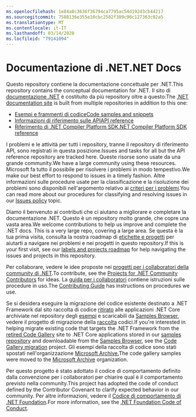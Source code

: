 ```yaml
---
ms.openlocfilehash: 1e84a0c3636f36794ca7795ac54d192d3cb44217
ms.sourcegitcommit: 7588136e355e10cbc2582f389c90c127363c02a5
ms.translationtype: MT
ms.contentlocale: it-IT
ms.lasthandoff: 03/14/2020
ms.locfileid: "79141094"
---
```

# <a name="net-docs"></a><span data-ttu-id="31986-101">Documentazione di .NET</span><span class="sxs-lookup"><span data-stu-id="31986-101">.NET Docs</span></span>

<span data-ttu-id="31986-102">Questo repository contiene la documentazione concettuale per .NET.</span><span class="sxs-lookup"><span data-stu-id="31986-102">This repository contains the conceptual documentation for .NET.</span></span> <span data-ttu-id="31986-103">Il sito di [documentazione .NET](https://docs.microsoft.com/dotnet) è costituito da più repository oltre a questo:</span><span class="sxs-lookup"><span data-stu-id="31986-103">The [.NET documentation site](https://docs.microsoft.com/dotnet) is built from multiple repositories in addition to this one:</span></span>

- [<span data-ttu-id="31986-104">Esempi e frammenti di codice</span><span class="sxs-lookup"><span data-stu-id="31986-104">Code samples and snippets</span></span>](https://github.com/dotnet/samples)
- [<span data-ttu-id="31986-105">Informazioni di riferimento sulle API</span><span class="sxs-lookup"><span data-stu-id="31986-105">API reference</span></span>](https://github.com/dotnet/dotnet-api-docs)
- [<span data-ttu-id="31986-106">Riferimento di .NET Compiler Platform SDK</span><span class="sxs-lookup"><span data-stu-id="31986-106">.NET Compiler Platform SDK reference</span></span>](https://github.com/dotnet/roslyn-api-docs)

<span data-ttu-id="31986-107">I problemi e le attività per tutti i repository, tranne il repository di riferimento API, sono registrati in questa posizione.</span><span class="sxs-lookup"><span data-stu-id="31986-107">Issues and tasks for all but the API reference repository are tracked here.</span></span> <span data-ttu-id="31986-108">Queste risorse sono usate da una grande community.</span><span class="sxs-lookup"><span data-stu-id="31986-108">We have a large community using these resources.</span></span> <span data-ttu-id="31986-109">Microsoft fa tutto il possibile per risolvere i problemi in modo tempestivo.</span><span class="sxs-lookup"><span data-stu-id="31986-109">We make our best effort to respond to issues in a timely fashion.</span></span> <span data-ttu-id="31986-110">Altre informazioni sulle procedure usate per la classificazione e la risoluzione dei problemi sono disponibili nell'argomento relativo ai [criteri per i problemi](issues-policy.md).</span><span class="sxs-lookup"><span data-stu-id="31986-110">You can read more about our procedures for classifying and resolving issues in our [Issues policy](issues-policy.md) topic.</span></span>

<span data-ttu-id="31986-111">Diamo il benvenuto ai contributi che ci aiutano a migliorare e completare la documentazione .NET. Questo è un repository molto grande, che copre una vasta area.</span><span class="sxs-lookup"><span data-stu-id="31986-111">We welcome contributions to help us improve and complete the .NET docs. This is a very large repo, covering a large area.</span></span> <span data-ttu-id="31986-112">Se questa è la tua prima visita, consulta la nostra roadmap di [etichette e progetti](styleguide/labels-projects.md) per aiutarti a navigare nei problemi e nei progetti in questo repository.</span><span class="sxs-lookup"><span data-stu-id="31986-112">If this is your first visit, see our [labels and projects roadmap](styleguide/labels-projects.md) for help navigating the issues and projects in this repository.</span></span>

<span data-ttu-id="31986-113">Per collaborare, vedere le idee proposte nei [progetti per i collaboratori della community di .NET](https://github.com/dotnet/docs/projects/35).</span><span class="sxs-lookup"><span data-stu-id="31986-113">To contribute, see the [Projects for .NET Community Contributors](https://github.com/dotnet/docs/projects/35) for ideas.</span></span> <span data-ttu-id="31986-114">La [guida per i collaboratori](CONTRIBUTING.md) contiene istruzioni sulle procedure in uso.</span><span class="sxs-lookup"><span data-stu-id="31986-114">The [Contributing Guide](CONTRIBUTING.md) has instructions on procedures we use.</span></span>

<span data-ttu-id="31986-115">Se si desidera eseguire la migrazione del codice esistente destinato a .NET Framework dal sito raccolta di codice [ritirato](https://docs.microsoft.com/teamblog/msdn-code-gallery-retired) alle applicazioni .NET Core archiviate nel repository degli [esempi](https://github.com/dotnet/samples) e scaricabili da [Samples Browser](https://docs.microsoft.com/samples/browse), vedere il progetto di migrazione della [raccolta](https://github.com/dotnet/docs/projects/88) codici.</span><span class="sxs-lookup"><span data-stu-id="31986-115">If you're interested in helping migrate existing code that targets the .NET Framework from the [retired Code Gallery](https://docs.microsoft.com/teamblog/msdn-code-gallery-retired) site to .NET Core applications stored in our [samples repository](https://github.com/dotnet/samples) and downloadable from the [Samples Browser](https://docs.microsoft.com/samples/browse), see the [Code Gallery migration](https://github.com/dotnet/docs/projects/88) project.</span></span> <span data-ttu-id="31986-116">Gli esempi della raccolta di codice sono stati spostati nell'organizzazione [Microsoft Archive.](https://github.com/microsoftarchive?q=msdn-code-gallery)</span><span class="sxs-lookup"><span data-stu-id="31986-116">The code gallery samples were moved to the [Microsoft Archive](https://github.com/microsoftarchive?q=msdn-code-gallery) organization.</span></span>

<span data-ttu-id="31986-117">Per questo progetto è stato adottato il codice di comportamento definito dalla convenzione per i collaboratori per chiarire qual è il comportamento previsto nella community.</span><span class="sxs-lookup"><span data-stu-id="31986-117">This project has adopted the code of conduct defined by the Contributor Covenant to clarify expected behavior in our community.</span></span>
<span data-ttu-id="31986-118">Per altre informazioni, vedere il [Codice di comportamento di .NET Foundation](https://dotnetfoundation.org/code-of-conduct).</span><span class="sxs-lookup"><span data-stu-id="31986-118">For more information, see the [.NET Foundation Code of Conduct](https://dotnetfoundation.org/code-of-conduct).</span></span>
